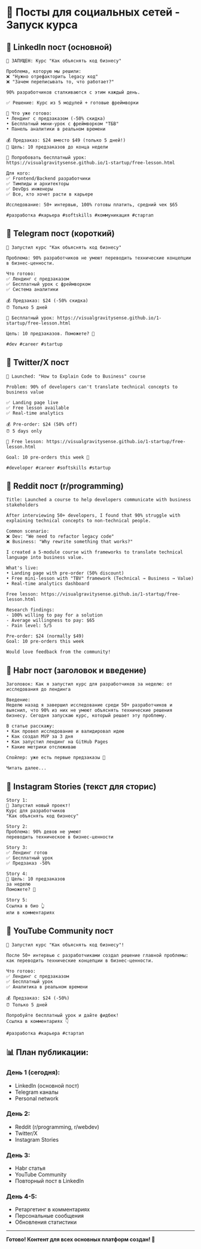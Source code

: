 # 📱 Посты для социальных сетей - Запуск курса

## 🔗 LinkedIn пост (основной)

```
🚀 ЗАПУЩЕН: Курс "Как объяснять код бизнесу"

Проблема, которую мы решили:
❌ "Нужно отрефакторить legacy код"
❌ "Зачем переписывать то, что работает?"

90% разработчиков сталкиваются с этим каждый день.

✅ Решение: Курс из 5 модулей + готовые фреймворки

🎁 Что уже готово:
• Лендинг с предзаказом (-50% скидка)
• Бесплатный мини-урок с фреймворком "ТБВ"
• Панель аналитики в реальном времени

💰 Предзаказ: $24 вместо $49 (только 5 дней!)
🎯 Цель: 10 предзаказов до конца недели

🔗 Попробовать бесплатный урок:
https://visualgravitysense.github.io/1-startup/free-lesson.html

Для кого:
✅ Frontend/Backend разработчики
✅ Тимлиды и архитекторы
✅ DevOps инженеры
✅ Все, кто хочет расти в карьере

Исследование: 50+ интервью, 100% готовы платить, средний чек $65

#разработка #карьера #softskills #коммуникация #стартап
```

## 📱 Telegram пост (короткий)

```
🚀 Запустил курс "Как объяснять код бизнесу"

Проблема: 90% разработчиков не умеют переводить технические концепции в бизнес-ценности.

Что готово:
✅ Лендинг с предзаказом
✅ Бесплатный урок с фреймворком
✅ Система аналитики

💰 Предзаказ: $24 (-50% скидка)
⏰ Только 5 дней

🎁 Бесплатный урок: https://visualgravitysense.github.io/1-startup/free-lesson.html

Цель: 10 предзаказов. Поможете? 🚀

#dev #career #startup
```

## 📱 Twitter/X пост

```
🚀 Launched: "How to Explain Code to Business" course

Problem: 90% of developers can't translate technical concepts to business value

✅ Landing page live
✅ Free lesson available  
✅ Real-time analytics

💰 Pre-order: $24 (50% off)
⏰ 5 days only

🎁 Free lesson: https://visualgravitysense.github.io/1-startup/free-lesson.html

Goal: 10 pre-orders this week 🎯

#developer #career #softskills #startup
```

## 📱 Reddit пост (r/programming)

```
Title: Launched a course to help developers communicate with business stakeholders

After interviewing 50+ developers, I found that 90% struggle with explaining technical concepts to non-technical people. 

Common scenario:
❌ Dev: "We need to refactor legacy code"
❌ Business: "Why rewrite something that works?"

I created a 5-module course with frameworks to translate technical language into business value.

What's live:
• Landing page with pre-order (50% discount)
• Free mini-lesson with "TBV" framework (Technical → Business → Value)
• Real-time analytics dashboard

Free lesson: https://visualgravitysense.github.io/1-startup/free-lesson.html

Research findings:
- 100% willing to pay for a solution
- Average willingness to pay: $65
- Pain level: 5/5

Pre-order: $24 (normally $49)
Goal: 10 pre-orders this week

Would love feedback from the community!
```

## 📱 Habr пост (заголовок и введение)

```
Заголовок: Как я запустил курс для разработчиков за неделю: от исследования до лендинга

Введение:
Неделю назад я завершил исследование среди 50+ разработчиков и выяснил, что 90% из них не умеют объяснять технические решения бизнесу. Сегодня запускаю курс, который решает эту проблему.

В статье расскажу:
• Как провел исследование и валидировал идею
• Как создал MVP за 3 дня
• Как запустил лендинг на GitHub Pages
• Какие метрики отслеживаю

Спойлер: уже есть первые предзаказы 🚀

Читать далее...
```

## 📱 Instagram Stories (текст для сторис)

```
Story 1:
🚀 Запустил новый проект!
Курс для разработчиков
"Как объяснять код бизнесу"

Story 2:
Проблема: 90% девов не умеют
переводить техническое в бизнес-ценности

Story 3:
✅ Лендинг готов
✅ Бесплатный урок
✅ Предзаказ -50%

Story 4:
🎯 Цель: 10 предзаказов
за неделю
Поможете? 🙏

Story 5:
Ссылка в био 👆
или в комментариях
```

## 📱 YouTube Community пост

```
🚀 Запустил курс "Как объяснять код бизнесу"!

После 50+ интервью с разработчиками создал решение главной проблемы: как переводить технические концепции в бизнес-ценности.

Что готово:
✅ Лендинг с предзаказом
✅ Бесплатный урок
✅ Аналитика в реальном времени

💰 Предзаказ: $24 (-50%)
⏰ Только 5 дней

Попробуйте бесплатный урок и дайте фидбек! 
Ссылка в комментариях 👇

#разработка #карьера #стартап
```

## 📊 План публикации:

### День 1 (сегодня):
- LinkedIn (основной пост)
- Telegram каналы
- Personal network

### День 2:
- Reddit (r/programming, r/webdev)
- Twitter/X
- Instagram Stories

### День 3:
- Habr статья
- YouTube Community
- Повторный пост в LinkedIn

### День 4-5:
- Ретаргетинг в комментариях
- Персональные сообщения
- Обновления статистики

---

**Готово! Контент для всех основных платформ создан! 🚀** 